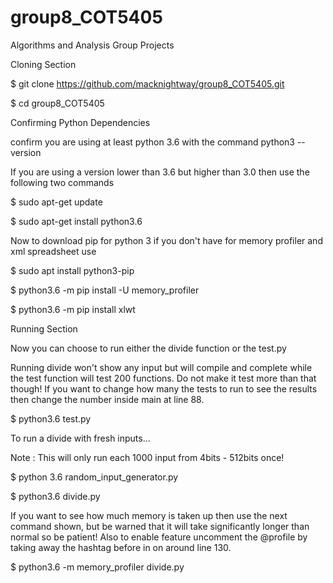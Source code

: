 # group8_COT5405
Algorithms and Analysis Group Projects

Cloning Section

$ git clone https://github.com/macknightway/group8_COT5405.git

$ cd group8_COT5405

Confirming Python Dependencies

confirm you are using at least python 3.6 with the command
python3 --version

If you are using a version lower than 3.6 but higher than 3.0 then use the following two commands

$ sudo apt-get update

$ sudo apt-get install python3.6

Now to download pip for python 3 if you don't have for memory profiler and xml spreadsheet use

$ sudo apt install python3-pip

$ python3.6 -m pip install -U memory_profiler

$ python3.6 -m pip install xlwt

Running Section

Now you can choose to run either the divide function or the test.py

Running divide won't show any input but will compile and complete while the test function will test 200 functions. 
Do not make it test more than that though! 
If you want to change how many the tests to run to see the results then change the number inside main at line 88.

$ python3.6 test.py

To run a divide with fresh inputs...

Note : This will only run each 1000 input from 4bits - 512bits once!

$ python 3.6 random_input_generator.py

$ python3.6 divide.py

If you want to see how much memory is taken up then use the next command shown, but be warned that it will take significantly longer than normal so be patient! 
Also to enable feature uncomment the @profile by taking away the hashtag before in on around line 130.

$ python3.6 -m memory_profiler divide.py




